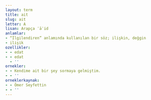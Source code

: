 ```yaml
---
layout: term
title: ait
slug: ait
letter: A
lisan: Arapça ʿāʾid
anlamlar:
- “İlgilendiren” anlamında kullanılan bir söz; ilişkin, değgin
- ilişik
ozellikler:
- - edat
- - edat
  - ''
ornekler:
- - Kendime ait bir şey sormaya gelmiştim.
- - ''
orneklerkaynak:
- - Ömer Seyfettin
- - ''
---
```

